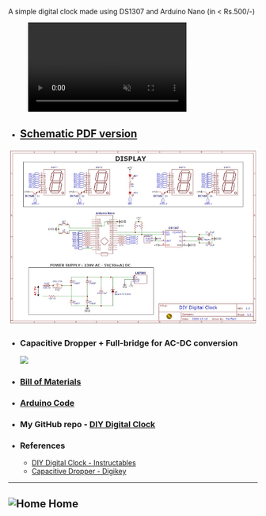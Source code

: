 A simple digital clock made using DS1307 and Arduino Nano (in < Rs.500/-)

<figure class="video_container">
  <video muted width="320" height="180" controls="true" allowfullscreen="true">
    <source src="media/video.mp4" type="video/mp4">
  </video>
</figure>

* ## <a href="https://pa1tech.github.io/DIY-Digital-Clock/schematic.pdf" target="_blank">Schematic PDF version</a>

![Schematic](schematic.jpg "Clock")

* ### Capacitive Dropper + Full-bridge for AC-DC conversion

	<img src="https://pa1tech.github.io/DIY-Digital-Clock/media/power.jpg" />

* ### <a href="https://pa1tech.github.io/DIY-Digital-Clock/BoM.html" target="_blank">Bill of Materials</a>
* ### [Arduino Code](https://github.com/pa1tech/DIY-Digital-Clock/tree/main/Arduino%20Code)
* ### My GitHub repo - [DIY Digital Clock](https://github.com/pa1tech/DIY-Digital-Clock)

* ### References
	* <a href="https://www.instructables.com/id/DIY-Digital-Clock-With-7-Segment-LED-Display/" target="_blank">DIY Digital Clock - Instructables</a>
	* <a href="https://www.digikey.it/en/maker/projects/capacitive-dropper/965d2328b35e43079e4eb99cf717137f" target="_blank">Capacitive Dropper - Digikey</a>

***

## ![Home](https://cdn3.iconfinder.com/data/icons/seo-marketing-41/64/x-14-64.png) Home